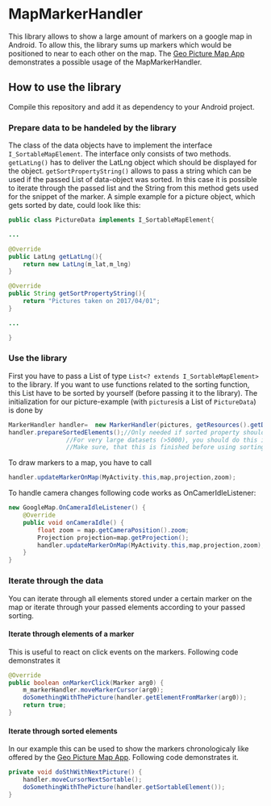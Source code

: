 # MapMarkerHandler

This library allows to show a large amount of markers on a google map in Android. To allow this, the library sums up markers which would be positioned to near to each other on the map.
The [Geo Picture Map App](https://play.google.com/store/apps/details?id=com.shuewe.picturemap) demonstrates a possible usage of the MapMarkerHandler.

## How to use the library

Compile this repository and add it as dependency to your Android project.

### Prepare data to be handeled by the library

The class of the data objects have to implement the interface `I_SortableMapElement`. The interface only consists of two methods. `getLatLng()` has to deliver the LatLng object which 
should be displayed for the object. `getSortPropertyString()` allows to pass a string which can be used if the passed List of data-object was sorted. In this case it is possible to iterate 
through the passed list and the String from this method gets used for the snippet of the marker. A simple example for a picture object, which gets sorted by date, could look like this:

```java
public class PictureData implements I_SortableMapElement{

...

@Override
public LatLng getLatLng(){
	return new LatLng(m_lat,m_lng)
}

@Override
public String getSortPropertyString(){
	return "Pictures taken on 2017/04/01";
}

...

}
```

### Use the library

First you have to pass a List of type `List<? extends I_SortableMapElement>` to the library. If you want to use functions related to the sorting function, this List have to be sorted by yourself (before passing it to the library).
The initialization for our picture-example (with `pictures`is a List of `PictureData`) is done by 
```java
MarkerHandler handler=	new MarkerHandler(pictures, getResources().getDisplayMetrics());
handler.prepareSortedElements();//Only needed if sorted property should be used.
				//For very large datasets (>5000), you should do this in a seperate thread. 
				//Make sure, that this is finished before using sorting functions.
```
To draw markers to a map, you have to call 
```java
handler.updateMarkerOnMap(MyActivity.this,map,projection,zoom);
```
To handle camera changes following code works as OnCamerIdleListener:
```java
new GoogleMap.OnCameraIdleListener() {
	@Override
	public void onCameraIdle() {
		float zoom = map.getCameraPosition().zoom;
		Projection projection=map.getProjection();
		handler.updateMarkerOnMap(MyActivity.this,map,projection,zoom);
	}
}
```
### Iterate through the data

You can iterate through all elements stored under a certain marker on the map or iterate through your passed elements according to your passed sorting.

#### Iterate through elements of a marker
This is useful to react on click events on the markers. Following code demonstrates it
```java
@Override
public boolean onMarkerClick(Marker arg0) {
	m_markerHandler.moveMarkerCursor(arg0);
	doSomethingWithThePicture(handler.getElementFromMarker(arg0));
	return true;
}
```

#### Iterate through sorted elements
In our example this can be used to show the markers chronologicaly like offered by the [Geo Picture Map App](https://play.google.com/store/apps/details?id=com.shuewe.picturemap). Following code demonstrates it.
```java
private void doSthWithNextPicture() {
	handler.moveCursorNextSortable();
	doSomethingWithThePicture(handler.getSortableElement());
}
```
